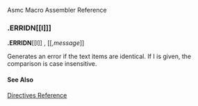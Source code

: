 Asmc Macro Assembler Reference

### .ERRIDN[[I]]]

**.ERRIDN**[[I]] _<textitem1>_, _<textitem2>_ [[,_message_]]

Generates an error if the text items are identical. If I is given, the comparison is case insensitive.

#### See Also

[Directives Reference](readme.md)